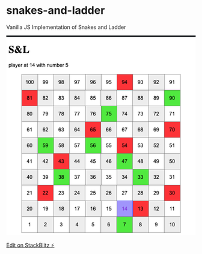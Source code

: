 # snakes-and-ladder

Vanilla JS Implementation of Snakes and Ladder

![Snakes and Ladder Snap](https://raw.githubusercontent.com/singhkunal2050/snakes-and-ladder/main/assets/snap.png)

[Edit on StackBlitz ⚡️](https://stackblitz.com/edit/js-8yxlcw)
